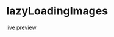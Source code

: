 # lazyLoadingImages
[live preview](https://mezianekhalil.github.io/lazy-Loading-Images/views/index.html)
